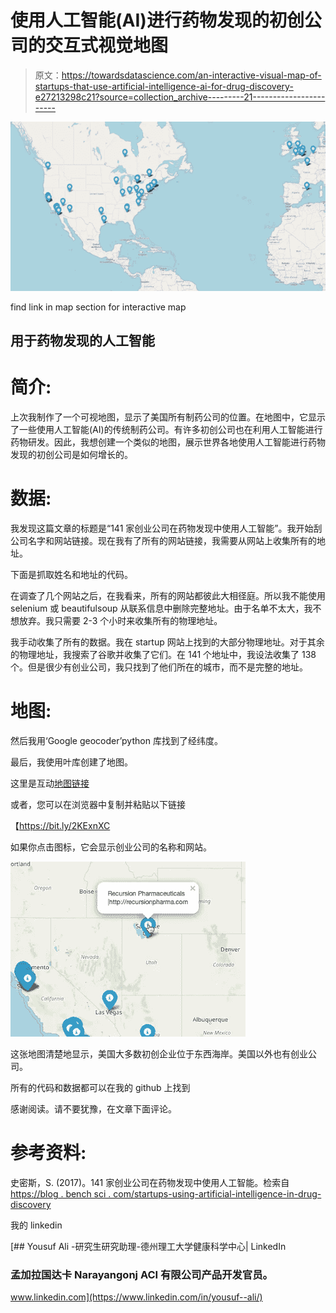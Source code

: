 # 使用人工智能(AI)进行药物发现的初创公司的交互式视觉地图

> 原文：<https://towardsdatascience.com/an-interactive-visual-map-of-startups-that-use-artificial-intelligence-ai-for-drug-discovery-e27213298c21?source=collection_archive---------21----------------------->

![](img/c16398e50e1839b159fd079997214ead.png)

find link in map section for interactive map

## 用于药物发现的人工智能

# 简介:

上次我制作了一个可视地图，显示了美国所有制药公司的位置。在地图中，它显示了一些使用人工智能(AI)的传统制药公司。有许多初创公司也在利用人工智能进行药物研发。因此，我想创建一个类似的地图，展示世界各地使用人工智能进行药物发现的初创公司是如何增长的。

# 数据:

我发现这篇文章的标题是“141 家创业公司在药物发现中使用人工智能”。我开始刮公司名字和网站链接。现在我有了所有的网站链接，我需要从网站上收集所有的地址。

下面是抓取姓名和地址的代码。

在调查了几个网站之后，在我看来，所有的网站都彼此大相径庭。所以我不能使用 selenium 或 beautifulsoup 从联系信息中删除完整地址。由于名单不太大，我不想放弃。我只需要 2-3 个小时来收集所有的物理地址。

我手动收集了所有的数据。我在 startup 网站上找到的大部分物理地址。对于其余的物理地址，我搜索了谷歌并收集了它们。在 141 个地址中，我设法收集了 138 个。但是很少有创业公司，我只找到了他们所在的城市，而不是完整的地址。

# 地图:

然后我用‘Google geocoder’python 库找到了经纬度。

最后，我使用叶库创建了地图。

这里是互动[地图链接](http://yousufali.net/blog_documents/startup_AI.html)

或者，您可以在浏览器中复制并粘贴以下链接

【https://bit.ly/2KExnXC 

如果你点击图标，它会显示创业公司的名称和网站。

![](img/2a7e83a0e5c18f55881c4dc1361fa1db.png)

这张地图清楚地显示，美国大多数初创企业位于东西海岸。美国以外也有创业公司。

所有的代码和数据都可以在我的 github 上找到

感谢阅读。请不要犹豫，在文章下面评论。

# 参考资料:

史密斯，S. (2017)。141 家创业公司在药物发现中使用人工智能。检索自[https://blog . bench sci . com/startups-using-artificial-intelligence-in-drug-discovery](https://blog.benchsci.com/startups-using-artificial-intelligence-in-drug-discovery)

我的 linkedin

[](https://www.linkedin.com/in/yousuf--ali/) [## Yousuf Ali -研究生研究助理-德州理工大学健康科学中心| LinkedIn

### 孟加拉国达卡 Narayangonj ACI 有限公司产品开发官员。

www.linkedin.com](https://www.linkedin.com/in/yousuf--ali/)